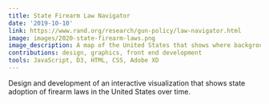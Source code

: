 ```yaml
---
title: State Firearm Law Navigator
date: '2019-10-10'
link: https://www.rand.org/research/gun-policy/law-navigator.html
image: images/2020-state-firearm-laws.png
image_description: A map of the United States that shows where background check laws were in effect in 2019.
contributions: design, graphics, front end development
tools: JavaScript, D3, HTML, CSS, Adobe XD
---
```


Design and development of an interactive visualization that shows state adoption of firearm laws in the United States over time.
